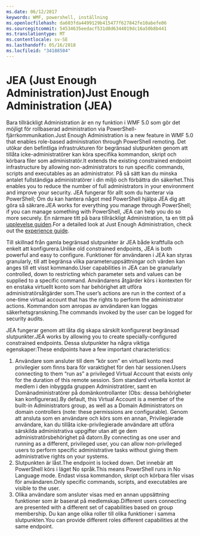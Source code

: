 ```yaml
---
ms.date: 06/12/2017
keywords: WMF, powershell, inställning
ms.openlocfilehash: da603fda4499129b415477f627842fe10abefe06
ms.sourcegitcommit: 54534635eedacf531d8d6344019dc16a50b8b441
ms.translationtype: MT
ms.contentlocale: sv-SE
ms.lasthandoff: 05/16/2018
ms.locfileid: "34188504"
---
```

# <a name="just-enough-administration-jea"></a><span data-ttu-id="51c7d-102">JEA (Just Enough Administration)</span><span class="sxs-lookup"><span data-stu-id="51c7d-102">Just Enough Administration (JEA)</span></span>
<span data-ttu-id="51c7d-103">Bara tillräckligt Administration är en ny funktion i WMF 5.0 som gör det möjligt för rollbaserad administration via PowerShell-fjärrkommunikation.</span><span class="sxs-lookup"><span data-stu-id="51c7d-103">Just Enough Administration is a new feature in WMF 5.0 that enables role-based administration through PowerShell remoting.</span></span>  <span data-ttu-id="51c7d-104">Det utökar den befintliga infrastrukturen för begränsad slutpunkten genom att tillåta icke-administratörer kan köra specifika kommandon, skript och körbara filer som administratör.</span><span class="sxs-lookup"><span data-stu-id="51c7d-104">It extends the existing constrained endpoint infrastructure by allowing non-administrators to run specific commands, scripts and executables as an administrator.</span></span>  <span data-ttu-id="51c7d-105">På så sätt kan du minska antalet fullständiga administratörer i din miljö och förbättra din säkerhet.</span><span class="sxs-lookup"><span data-stu-id="51c7d-105">This enables you to reduce the number of full administrators in your environment and improve your security.</span></span>  <span data-ttu-id="51c7d-106">JEA fungerar för allt som du hanterar via PowerShell; Om du kan hantera något med PowerShell hjälpa JEA dig att göra så säkrare.</span><span class="sxs-lookup"><span data-stu-id="51c7d-106">JEA works for everything you manage through PowerShell; if you can manage something with PowerShell, JEA can help you do so more securely.</span></span>  <span data-ttu-id="51c7d-107">En närmare titt på bara tillräckligt Administration, ta en titt på [upplevelse guiden](http://aka.ms/JEA).</span><span class="sxs-lookup"><span data-stu-id="51c7d-107">For a detailed look at Just Enough Administration, check out the [experience guide](http://aka.ms/JEA).</span></span>

<span data-ttu-id="51c7d-108">Till skillnad från gamla begränsad slutpunkter är JEA både kraftfulla och enkelt att konfigurera.</span><span class="sxs-lookup"><span data-stu-id="51c7d-108">Unlike old constrained endpoints, JEA is both powerful and easy to configure.</span></span>  <span data-ttu-id="51c7d-109">Funktioner för användaren i JEA kan styras granularly, till att begränsa vilka parameteruppsättningar och värden kan anges till ett visst kommando.</span><span class="sxs-lookup"><span data-stu-id="51c7d-109">User capabilities in JEA can be granularly controlled, down to restricting which parameter sets and values can be supplied to a specific command.</span></span> <span data-ttu-id="51c7d-110">Användarens åtgärder körs i kontexten för en enstaka virtuellt konto som har behörighet att utföra administratörsåtgärder som.</span><span class="sxs-lookup"><span data-stu-id="51c7d-110">The user’s actions are run in the context of a one-time virtual account that has the rights to perform the administrator actions.</span></span>  <span data-ttu-id="51c7d-111">Kommandon som anropas av användaren kan loggas säkerhetsgranskning.</span><span class="sxs-lookup"><span data-stu-id="51c7d-111">The commands invoked by the user can be logged for security audits.</span></span>

<span data-ttu-id="51c7d-112">JEA fungerar genom att låta dig skapa särskilt konfigurerat begränsad slutpunkter.</span><span class="sxs-lookup"><span data-stu-id="51c7d-112">JEA works by allowing you to create specially-configured constrained endpoints.</span></span>  <span data-ttu-id="51c7d-113">Dessa slutpunkter ha några viktiga egenskaper:</span><span class="sxs-lookup"><span data-stu-id="51c7d-113">These endpoints have a few important characteristics:</span></span>

1. <span data-ttu-id="51c7d-114">Användare som ansluter till dem ”kör som” en virtuell konto med privilegier som finns bara för varaktighet för den här sessionen.</span><span class="sxs-lookup"><span data-stu-id="51c7d-114">Users connecting to them “run as” a privileged Virtual Account that exists only for the duration of this remote session.</span></span>  <span data-ttu-id="51c7d-115">Som standard virtuella kontot är medlem i den inbyggda gruppen Administratörer, samt en Domänadministratörer på domänkontrollanter (Obs: dessa behörigheter kan konfigureras).</span><span class="sxs-lookup"><span data-stu-id="51c7d-115">By default, this Virtual Account is a member of the built-in Administrators group, as well as a Domain Administrators on domain controllers (note: these permissions are configurable).</span></span> <span data-ttu-id="51c7d-116">Genom att ansluta som en användare och körs som en annan, Privilegierade användare, kan du tillåta icke-privilegierade användare att utföra särskilda administrativa uppgifter utan att ge dem administratörsbehörighet på datorn.</span><span class="sxs-lookup"><span data-stu-id="51c7d-116">By connecting as one user and running as a different, privileged user, you can allow non-privileged users to perform specific administrative tasks without giving them administrative rights on your systems.</span></span>
2. <span data-ttu-id="51c7d-117">Slutpunkten är låst.</span><span class="sxs-lookup"><span data-stu-id="51c7d-117">The endpoint is locked down.</span></span>  <span data-ttu-id="51c7d-118">Det innebär att PowerShell körs i läget No språk.</span><span class="sxs-lookup"><span data-stu-id="51c7d-118">This means PowerShell runs in No Language mode.</span></span>  <span data-ttu-id="51c7d-119">Endast vissa kommandon, skript och körbara filer visas för användaren.</span><span class="sxs-lookup"><span data-stu-id="51c7d-119">Only specific commands, scripts, and executables are visible to the user.</span></span>
3. <span data-ttu-id="51c7d-120">Olika användare som ansluter visas med en annan uppsättning funktioner som är baserat på medlemskap.</span><span class="sxs-lookup"><span data-stu-id="51c7d-120">Different users connecting are presented with a different set of capabilities based on group membership.</span></span>  <span data-ttu-id="51c7d-121">Du kan ange olika roller till olika funktioner i samma slutpunkten.</span><span class="sxs-lookup"><span data-stu-id="51c7d-121">You can provide different roles different capabilities at the same endpoint.</span></span>
